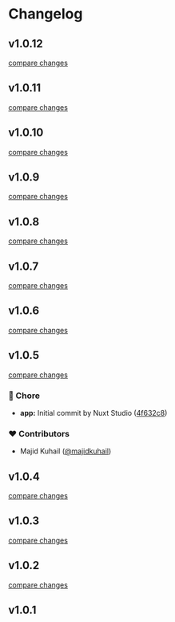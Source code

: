 # Changelog


## v1.0.12

[compare changes](https://github.com/sweetscript/nuxt-nust/compare/v1.0.11...v1.0.12)

## v1.0.11

[compare changes](https://github.com/sweetscript/nuxt-nust/compare/v1.0.10...v1.0.11)

## v1.0.10

[compare changes](https://github.com/sweetscript/nuxt-nust/compare/v1.0.9...v1.0.10)

## v1.0.9

[compare changes](https://github.com/sweetscript/nuxt-nust/compare/v1.0.8...v1.0.9)

## v1.0.8

[compare changes](https://github.com/sweetscript/nuxt-nust/compare/v1.0.7...v1.0.8)

## v1.0.7

[compare changes](https://github.com/sweetscript/nuxt-nust/compare/v1.0.6...v1.0.7)

## v1.0.6

[compare changes](https://github.com/sweetscript/nuxt-nust/compare/v1.0.5...v1.0.6)

## v1.0.5

[compare changes](https://github.com/sweetscript/nuxt-nust/compare/v1.0.4...v1.0.5)

### 🏡 Chore

- **app:** Initial commit by Nuxt Studio ([4f632c8](https://github.com/sweetscript/nuxt-nust/commit/4f632c8))

### ❤️ Contributors

- Majid Kuhail ([@majidkuhail](https://github.com/majidkuhail))

## v1.0.4

[compare changes](https://github.com/sweetscript/nuxt-nust/compare/v1.0.3...v1.0.4)

## v1.0.3

[compare changes](https://github.com/sweetscript/nuxt-nust/compare/v1.0.2...v1.0.3)

## v1.0.2

[compare changes](https://github.com/sweetscript/nust-module/compare/v1.0.1...v1.0.2)

## v1.0.1

